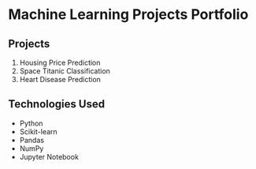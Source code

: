 # Machine Learning Projects Portfolio

## Projects
1. Housing Price Prediction
2. Space Titanic Classification
3. Heart Disease Prediction

## Technologies Used
- Python
- Scikit-learn
- Pandas
- NumPy
- Jupyter Notebook
